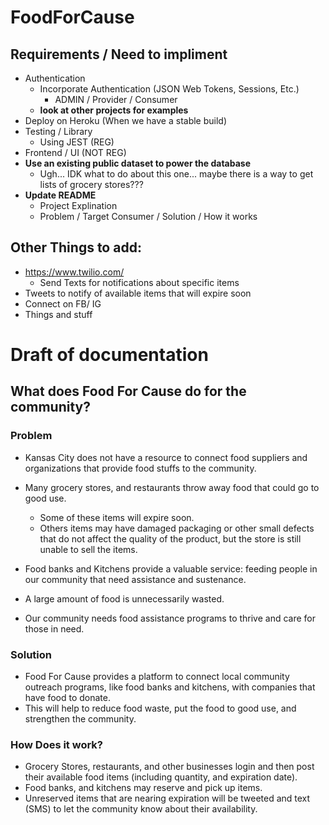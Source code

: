 # FoodForCause


## __Requirements / Need to impliment__
* Authentication
    * Incorporate Authentication (JSON Web Tokens, Sessions, Etc.)
        * ADMIN / Provider / Consumer
    * __look at other projects for examples__
* Deploy on Heroku (When we have a stable build)
* Testing / Library
    * Using JEST (REG)
* Frontend / UI (NOT REG)
* __Use an existing public dataset to power the database__
    * Ugh... IDK what to do about this one... maybe there is a way to get lists of grocery stores???
* __Update README__
    * Project Explination
    * Problem / Target Consumer / Solution / How it works




## Other Things to add:
* https://www.twilio.com/
    * Send Texts for notifications about specific items
* Tweets to notify of available items that will expire soon
* Connect on FB/ IG
* Things and stuff


# Draft of documentation

## What does Food For Cause do for the community?

### Problem
* Kansas City does not have a resource to connect food suppliers and organizations that provide food stuffs to the community.

* Many grocery stores, and restaurants throw away food that could go to good use.
    * Some of these items will expire soon.
    * Others items may have damaged packaging or other small defects that do not affect the quality of the product, but the store is still unable to sell the items.
* Food banks and Kitchens provide a valuable service: feeding people in our community that need assistance and sustenance.
* A large amount of food is unnecessarily wasted.
* Our community needs food assistance programs to thrive and care for those in need.

### Solution
* Food For Cause provides a platform to connect local community outreach programs, like food banks and kitchens, with companies that have food to donate.
* This will help to reduce food waste, put the food to good use, and strengthen the community.

### How Does it work?
* Grocery Stores, restaurants, and other businesses login and then post their available food items (including quantity, and expiration date).
* Food banks, and kitchens may reserve and pick up items.
* Unreserved items that are nearing expiration will be tweeted and text (SMS) to let the community know about their availability.



